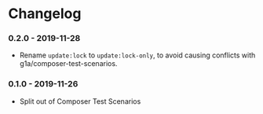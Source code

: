 # Changelog

### 0.2.0 - 2019-11-28

* Rename `update:lock` to `update:lock-only`, to avoid causing conflicts with g1a/composer-test-scenarios.

### 0.1.0 - 2019-11-26

* Split out of Composer Test Scenarios
